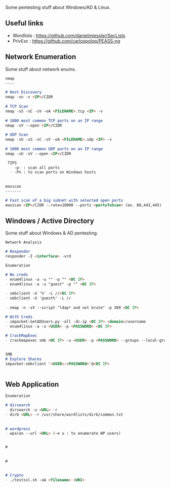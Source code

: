 

Some pentesting stuff about Windows/AD & Linux.

Useful links
------------
- Wordlists : https://github.com/danielmiessler/SecLists
- PrivEsc : https://github.com/carlospolop/PEASS-ng

## Network Enumeration

Some stuff about network enums.

```markdown
nmap
----

# Host Discovery 
nmap -sn -v <IP>/CIDR
 
# TCP Scan
nmap -sS -sC -sV -oA <FILENAME>.tcp <IP> -v
 
# 1000 most common TCP ports on an IP range
nmap -sV --open <IP>/CIDR
 
# UDP Scan
nmap -sU -sS -sC -sV -oA <FILENAME>.udp <IP> -v
 
# 1000 most common UDP ports on an IP range
nmap -sU -sV --open <IP>/CIDR

 TIPS  
  - -p- : scan all ports
  - -Pn : to scan ports on Windows hosts
  
  
masscan
-------

# Fast scan of a big subnet with selected open ports 
masscan <IP>/CIDR --rate=10000 --ports <portsToScan> (ex. 80,443,445)


```

## Windows / Active Directory 

Some stuff about Windows & AD pentesting.

```markdown
Network Analysis

# Responder 
responder -I <interface> -vrd

```
```markdown
Enumeration 

# No creds
- enum4linux -a -u "" -p "" <DC IP> 
- enum4linux -a -u "guest" -p "" <DC IP>
 
- smbclient -U '%' -L //<DC IP> 
- smbclient -U 'guest%' -L //
 
- nmap -n -sV --script "ldap* and not brute" -p 389 <DC IP>

# With Creds
- impacket-GetADUsers.py -all -dc-ip <DC IP> <domain>/username
- enum4linux -a -u <USER> -p <PASSWORD> <DC IP> 
 
# CrackMapExec
- crackmapexec smb <DC IP> -u <USER> -p <PASSWORD> --groups --local-groups --loggedon-users --rid-brute --sessions --users --shares --pass-pol > cme_enum.txt
 
```
```markdown
SMB 
# Explore Shares
impacket-smbclient '<USER>:<PASSWORd>'@<DC IP>
 
```

## Web Application
```markdown
Enumeration 

# dirsearch
- dirsearch -u <URL> -r
- dirb <URL> -r /usr/share/wordlists/dirb/common.txt
 
 
# wordpress
- wpscan --url <URL> (-e u : to enumerate WP users)


#
 
 
#
 

# Crypto
- ./testssl.sh -oA <filename> <URI>

 ```

